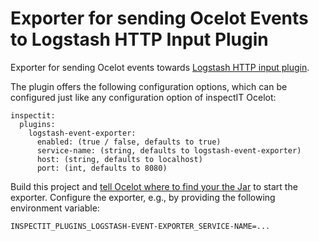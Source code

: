 # Exporter for sending Ocelot Events to Logstash HTTP Input Plugin

Exporter for sending Ocelot events towards [Logstash HTTP input plugin](https://github.com/logstash-plugins/logstash-input-http).

The plugin offers the following configuration options, which can be configured just like any configuration option of inspectIT Ocelot:

```
inspectit:
  plugins:
    logstash-event-exporter:
      enabled: (true / false, defaults to true)
      service-name: (string, defaults to logstash-event-exporter)
      host: (string, defaults to localhost)
      port: (int, defaults to 8080)
```

Build this project and [tell Ocelot where to find your the Jar](https://inspectit.github.io/inspectit-ocelot/docs/configuration/plugin-configuration) to start the exporter.
Configure the exporter, e.g., by providing the following environment variable:
```
INSPECTIT_PLUGINS_LOGSTASH-EVENT-EXPORTER_SERVICE-NAME=...
```


